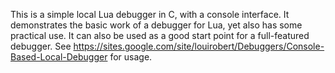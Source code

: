 This is a simple local Lua debugger in C, with a console interface. It demonstrates the basic work of a debugger for Lua, yet also has some practical use. It can also be used as a good start point for a full-featured debugger. See https://sites.google.com/site/louirobert/Debuggers/Console-Based-Local-Debugger for usage.